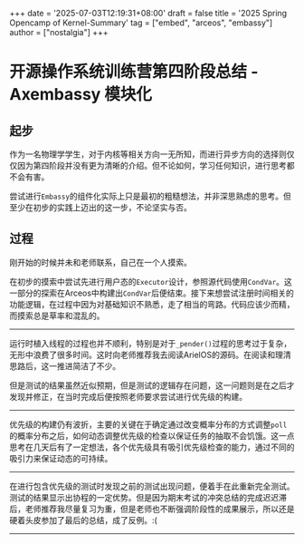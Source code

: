 +++
date = '2025-07-03T12:19:31+08:00'
draft = false
title = '2025 Spring Opencamp of Kernel-Summary'
tag = ["embed", "arceos", "embassy"]
author = ["nostalgia"]
+++

# 开源操作系统训练营第四阶段总结 - Axembassy 模块化

## 起步

作为一名物理学学生，对于内核等相关方向一无所知，而进行异步方向的选择则仅仅因为第四阶段并没有更为清晰的介绍。但不论如何，学习任何知识，进行思考都不会有害。

尝试进行`Embassy`的组件化实际上只是最初的粗糙想法，并非深思熟虑的思考。但至少在初步的实践上迈出的这一步，不论坚实与否。

## 过程

刚开始的时候并未和老师联系，自己在一个人摸索。

在初步的摸索中尝试先进行用户态的`Executor`设计，参照源代码使用`CondVar`。这一部分的探索在Arceos中构建出`CondVar`后便结束。接下来想尝试注册时间相关的功能逻辑，在过程中因为对基础知识不熟悉，走了相当的弯路。代码应该少而精，而摸索总是草率和混乱的。

---

运行时植入线程的过程也并不顺利，特别是对于`_pender()`过程的思考过于复杂，无形中浪费了很多时间。这时向老师推荐我去阅读ArielOS的源码。在阅读和理清思路后，这一推进简洁了不少。

但是测试的结果虽然近似预期，但是测试的逻辑存在问题，这一问题则是在之后才发现并修正，在当时完成后便按照老师要求尝试进行优先级的构建。

---

优先级的构建仍有波折，主要的关键在于确定通过改变概率分布的方式调整`poll`的概率分布之后，如何动态调整优先级的检查以保证任务的抽取不会饥饿。这一点思考在几天后有了一定想法，各个优先级具有吸引优先级检查的能力，通过不同的吸引力来保证动态的可持续。

---

在进行包含优先级的测试时发现之前的测试出现问题，便着手在此重新完全测试。测试的结果显示出协程的一定优势。但是因为期末考试的冲突总结的完成迟迟滞后，老师推荐我尽量复习为重，但是老师也不断强调阶段性的成果展示，所以还是硬着头皮参加了最后的总结，成了反例。:(

---